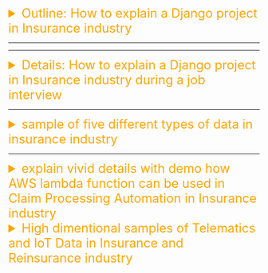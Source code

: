 <details><summary style="font-size:25px;color:Orange;text-align:left">Outline: How to explain a Django project in Insurance industry</summary>

-   Focus On:

    -   Showcasing your technical skills,
    -   Problem-solving abilities, and
    -   How you can contribute to the specific needs of the industry.

-   `Introduction`:

    -   Start by providing a brief overview of the insurance industry.
    -   Mention the importance of data management, risk assessment, and customer service.

-   `Project Description`:

    -   Describe the specific project you worked on using Django.
    -   Example: "I worked on a Django project for an insurance and reinsurance company where our main goal was to streamline policy management and claims processing". Highlight the key features and functionalities of the Django project. This could include aspects like:

<details open><summary style="font-size:20px;color:Red;text-align:left">1. User Authentication</summary>

-   Django offers a versatile authentication system
-   security further
-   Role-based access control (RBAC)

</details>

---

<details open><summary style="font-size:20px;color:Red;text-align:left">2. Policy Management</summary>

-   `Creation, Management, and Storage of Policies`:
-   `Automation and Customization`:
-   `Dynamic Policy Creation Workflows`:
-   `Unique Features`:

</details>

---

<details open><summary style="font-size:20px;color:Red;text-align:left">3. Claims Processing</summary>

**Claims Handling Process**

-   `Claims Submission`:
-   `Claims Processing Workflow`:
-   `Integration with External Systems`:
-   `Automation in Assessment`:
-   `Communication and Updates`:
-   `Approval and Payment`:

**Benefits and Efficiency**

</details>

---

<details open><summary style="font-size:20px;color:Red;text-align:left">4. Integration</summary>

**Integrations with External Data Sources**

-   `External Databases`
-   `Third-Party APIs`

**Advantages of Integrations**

-   `Data Accuracy`
-   `Operational Efficiency`
-   `Enriched Decision-Making`
-   `Scalability and Adaptability`

</details>

---

<details open><summary style="font-size:20px;color:Red;text-align:left">5. Compliance</summary>

-   Explain how the project ensures compliance with industry regulations and standards.
-   Detail the steps taken to ensure the project complies with industry regulations.
-   Discuss security measures implemented to protect sensitive data, both in transit and at rest.

**Ensuring Compliance with Industry Regulations**

-   Regulatory Framework Assessment:
-   Policy Adherence:

**Security Measures for Sensitive Data**

-   Data Encryption:
-   Secure Storage Practices:
-   Access Controls and Authentication:
-   Audit Trails:
-   Regular Security Updates:

**Advantages and Assurance**

</details>

---

<details open><summary style="font-size:20px;color:Red;text-align:left">6. Risk Assessment</summary>

</details>

---

<details open><summary style="font-size:20px;color:Red;text-align:left">7.Reporting and Analytics</summary>

</details>

---

</details>

---

---

<details><summary style="font-size:25px;color:Orange;text-align:left">Details: How to explain a Django project in Insurance industry during a job interview</summary>

Explaining a Django project in the insurance industry during a job interview should focus on showcasing your technical skills, problem-solving abilities, and how you can contribute to the specific needs of the industry. Here's a structured way to explain such a project:

-   `Introduction`:

Start by providing a brief overview of the insurance industry. Mention the importance of data management, risk assessment, and customer service.

-   `Project Description`:

Describe the specific project you worked on using Django. For example, you could say, "I worked on a Django project for an insurance and reinsurance company where our main goal was to streamline policy management and claims processing". Highlight the key features and functionalities of the Django project. This could include aspects like:

---

<details open><summary style="font-size:20px;color:Red;text-align:left">1. User Authentication</summary>

-   Explain how users (customers, agents, underwriters, etc.) are authenticated and authorized to access relevant information.
-   Discuss the implementation of secure user authentication mechanisms.
-   Highlight how role-based access control is used to ensure that only authorized personnel can access sensitive information.

In a Django project within the insurance domain, the authentication and authorization processes are paramount to ensure secure access to information for different user roles such as customers, agents, and underwriters. The implementation of robust user authentication mechanisms is fundamental to guaranteeing the integrity and confidentiality of sensitive data.

Django offers a versatile authentication system that includes features like user registration, password hashing, and session management. When users interact with the system, they are required to provide valid credentials to authenticate themselves. This process involves checking the entered credentials against stored user information in the database, ensuring that only authorized individuals gain access.

To enhance security further, Django incorporates protective measures such as password hashing. User passwords are stored in a hashed and salted format, mitigating the risk of unauthorized access even in the event of a data breach. This ensures that sensitive information remains confidential and is not susceptible to common security threats like password attacks.

Role-based access control (RBAC) plays a crucial role in determining the level of access each user is granted within the system. Different user roles, including customers, agents, and underwriters, are defined, each associated with specific permissions and responsibilities. For instance, a customer may have access to their policy details and claims history, while an underwriter may be granted permissions to assess and modify policy terms.

The RBAC system is implemented through Django's built-in permissions and groups. Permissions are assigned to actions, and groups are created to represent different roles. Users are then assigned to these groups based on their roles, ensuring that they inherit the associated permissions. This ensures that only authorized personnel can access and manipulate sensitive information, contributing to a secure and controlled environment.

In summary, the Django project leverages its robust authentication system to verify user identities securely, utilizing features like password hashing. Role-based access control is implemented to finely manage and restrict access, allowing different user roles to interact with the system according to their specific responsibilities. This multi-layered approach ensures that only authenticated and authorized individuals, based on their roles, can access relevant and sensitive information within the insurance platform.

</details>

---

<details open><summary style="font-size:20px;color:Red;text-align:left">2. Policy Management</summary>

-   Describe how policies are created, managed, and stored in the system. Mention any automation or customization features.
-   Describe how the project handles the creation, modification, and management of insurance policies.
-   Highlight any unique features, such as customizable policy templates or dynamic policy creation workflows.

In the context of a Django project within the insurance domain, the creation, management, and storage of policies are integral components that contribute to the efficiency and flexibility of the system. The project employs a comprehensive approach to handle policies, combining automation, customization, and unique features to streamline policy-related processes.

-   `Creation, Management, and Storage of Policies`:

    -   Policies are created and managed through Django's robust data modeling and relational database capabilities. The system leverages Django's Object-Relational Mapping (ORM) to define a Policy model, encapsulating the essential attributes and details of an insurance policy. Policies are then stored in the database, ensuring data integrity and providing a structured framework for retrieval and modification.
    -   The management of policies involves the use of Django's admin interface, where authorized personnel, such as administrators or underwriters, can view, edit, and create policies seamlessly. The admin interface provides a user-friendly and customizable platform for interacting with policy data.

-   `Automation and Customization`:

    -   The Django project incorporates automation features to streamline policy-related processes. For example, the system may automate the generation of policy numbers, ensuring uniqueness and adherence to predefined formats. Automation also extends to the calculation of premiums based on dynamic factors such as risk assessments, coverage options, and client profiles.
    -   Customization features are implemented to cater to the diverse needs of different insurance products and lines of business. Django's flexibility allows the creation of customizable policy templates that can be tailored to specific types of insurance, whether it be auto, home, or life insurance. These templates serve as blueprints for creating new policies, ensuring consistency and adherence to predefined business rules.

-   `Dynamic Policy Creation Workflows`:

    -   The Django project may feature dynamic policy creation workflows to accommodate varying business requirements and regulatory constraints. This involves the implementation of conditional logic and decision trees during the policy creation process. For instance, the system may prompt underwriters to input additional information based on the type of policy or trigger automated validation checks before a policy is finalized.

-   `Unique Features`:
    -   Unique features within the project could include the ability to attach digital documents or contracts to policies, facilitating a paperless workflow. Additionally, the project might integrate with external data sources for real-time information, such as weather conditions for property insurance or health data for life insurance.

In summary, the Django project excels in its approach to policy creation, management, and storage by combining the inherent capabilities of the Django framework with automation, customization, and unique features. The result is a flexible and scalable system that adapts to the specific needs of the insurance industry, providing a reliable platform for efficient policy handling.

</details>

---

<details open><summary style="font-size:20px;color:Red;text-align:left">3. Claims Processing</summary>

-   Explain how the system handles claims, from submission to approval and payment. Discuss any workflow automation.
-   Explain the system's approach to handling claims submissions and processing.
-   Emphasize any integrations or automation that streamline the claims assessment and approval process.

the handling of claims is a critical aspect that involves a structured and efficient process from submission to approval and payment. The system is designed to manage claims seamlessly, incorporating workflow automation, a streamlined claims submission process, and integrations to enhance the efficiency of claims assessment and approval.

**Claims Handling Process**

-   `Claims Submission`:

    -   Policyholders can submit claims through user-friendly interfaces provided by the Django project. The system captures essential information, including details of the incident, supporting documents, and any relevant multimedia (photos, videos).
    -   Django's form handling capabilities ensure data accuracy and validation during the claims submission process.

-   `Claims Processing Workflow`:

    -   The Django project implements a structured workflow for claims processing. This may involve multiple stages such as initial review, assessment, investigation, and approval.
    -   Workflow automation features may trigger specific actions based on predefined conditions. For example, a claim with a low financial impact may follow an expedited approval process, while high-value claims may undergo additional scrutiny.

-   `Integration with External Systems`:

    -   Integrations with external systems play a crucial role in streamlining claims assessment. The project may integrate with external databases, weather APIs, or third-party services for real-time data. For instance, in the case of auto insurance claims, integration with accident databases could provide additional details for assessment.

-   `Automation in Assessment`:

    -   The system may automate certain aspects of claims assessment, such as calculating the estimated cost of repairs for property insurance or analyzing medical reports for health insurance claims.
    -   Automation features can assist in the detection of potential fraud through pattern recognition and anomaly detection algorithms.

-   `Communication and Updates`:

    -   Django's capabilities enable efficient communication with claimants. Automated notifications and updates can be sent to policyholders, keeping them informed about the status of their claims.
    -   Integration with communication channels such as email or SMS ensures timely and transparent communication throughout the claims process.

-   `Approval and Payment`:

    -   The system facilitates a streamlined approval process, ensuring that claims meeting predefined criteria are approved efficiently.

Integration with payment gateways or financial systems enables the direct processing of claim payments, providing a seamless experience for policyholders.

**Benefits and Efficiency**

-   The Django project's approach to claims handling ensures transparency, reduces processing time, and minimizes the administrative burden. Automation not only accelerates the claims assessment but also enhances accuracy and consistency in decision-making.

In conclusion, the Django project excels in its handling of insurance claims by integrating workflow automation, efficient claims submission processes, and external data sources. These features collectively contribute to a responsive, transparent, and streamlined claims management system within the insurance framework.

</details>

---

<details open><summary style="font-size:20px;color:Red;text-align:left">4. Integration</summary>

-   If applicable, talk about integrations with external data sources or third-party services.
-   If applicable, describe how the Django project integrates with external databases, third-party APIs, or other systems in the insurance ecosystem.
-   Discuss the advantages of such integrations in terms of data accuracy and efficiency.

Integrations with external data sources and third-party services play a crucial role in enhancing the functionality, data accuracy, and overall efficiency of the system. The Django project is designed to seamlessly connect with external databases, third-party APIs, and other systems within the insurance ecosystem, providing several advantages in terms of data enrichment and operational efficiency.

**Integrations with External Data Sources**

-   `External Databases`

    -   The Django project may integrate with external databases, such as industry databases, to access and retrieve supplementary information relevant to policies, claims, or customer profiles.
    -   By linking with authoritative databases, the project ensures that the system is enriched with up-to-date and accurate data, contributing to better decision-making.

-   `Third-Party APIs`

    -   Integration with third-party APIs is a common feature in the Django project, facilitating real-time data exchange with external services. For instance, weather APIs can provide data relevant to property insurance claims, and accident databases can offer details for auto insurance assessments.
    -   Third-party APIs contribute to a more comprehensive understanding of risk factors and assist in automating certain aspects of claims processing and underwriting.

**Advantages of Integrations**

-   `Data Accuracy`

    -   Integrating with external data sources ensures that the Django project is constantly fed with accurate and current information. This is particularly crucial in the insurance industry, where precise data is essential for risk assessment, claims processing, and policy management.

-   `Operational Efficiency`

    -   By leveraging external data sources and third-party services, the Django project streamlines various processes. For example, automated data retrieval from external databases reduces the need for manual data entry, minimizing errors and enhancing operational efficiency.
    -   Real-time integration with APIs allows the project to respond dynamically to changing circumstances, such as adjusting premiums based on updated risk assessments.

-   `Enriched Decision-Making`

    -   Integrations contribute to enriched decision-making by providing a holistic view of the insured assets, policyholders, and external factors that may impact claims. This leads to more informed underwriting decisions and optimized claims processing.

-   `Scalability and Adaptability`

    -   The Django project's modular structure and flexibility enable seamless integration with new data sources and services as the insurance ecosystem evolves. This ensures scalability and adaptability to changing industry standards and technological advancements.

In summary, the Django project's integrations with external data sources and third-party services are pivotal components that enhance data accuracy, operational efficiency, and decision-making within the insurance domain. By staying connected to authoritative databases and leveraging real-time APIs, the project creates a robust and adaptive ecosystem that aligns with the dynamic nature of the insurance industry.

</details>

---

<details open><summary style="font-size:20px;color:Red;text-align:left">5. Compliance</summary>

-   Explain how the project ensures compliance with industry regulations and standards.
-   Detail the steps taken to ensure the project complies with industry regulations.
-   Discuss security measures implemented to protect sensitive data, both in transit and at rest.

ensuring compliance with industry regulations and standards is paramount. The project employs a comprehensive approach, incorporating specific steps and security measures to meet regulatory requirements and safeguard sensitive data, both in transit and at rest.

**Ensuring Compliance with Industry Regulations**

-   Regulatory Framework Assessment:
    -   The Django project begins by conducting a thorough assessment of the regulatory framework governing the insurance industry. This includes understanding and aligning with regional, national, and international regulations relevant to data privacy, security, and insurance operations.
-   Policy Adherence:
    -   The project translates regulatory requirements into internal policies and procedures. Clear documentation ensures that all team members are aware of and adhere to compliance standards, covering areas such as data handling, customer privacy, and claims processing.
-   Regular Compliance Audits: - To maintain ongoing compliance, the Django project incorporates regular internal audits. These audits assess the adherence to established policies and identify areas for improvement. Additionally, external audits may be conducted by third-party entities to provide an unbiased evaluation of compliance measures.

**Security Measures for Sensitive Data**

-   Data Encryption:
    -   The project prioritizes the use of encryption protocols to safeguard sensitive data during transmission. Transport Layer Security (TLS) or Secure Sockets Layer (SSL) encryption is implemented to secure data in transit and prevent unauthorized access.
-   Secure Storage Practices:
    -   Sensitive data at rest, such as customer information and policy details, is stored securely using encryption algorithms. Django's built-in security features and compatibility with encryption libraries ensure robust protection of data stored in databases.
-   Access Controls and Authentication:
    -   Access controls are implemented to restrict unauthorized access to sensitive areas of the system. Multi-factor authentication (MFA) may be enforced for users handling critical functions, adding an extra layer of security.
-   Audit Trails:
    -   The Django project includes comprehensive audit trails that log and monitor user activities, especially those involving sensitive data. This feature ensures accountability and facilitates the identification of any unusual or potentially malicious behavior.
-   Regular Security Updates:
    -   The project stays current with security best practices by promptly applying updates and patches. This includes updates to the Django framework, underlying libraries, and any third-party components used in the project.
-   Incident Response Plan: - In the event of a security incident, the Django project has a well-defined incident response plan. This plan includes steps for containment, investigation, communication, and resolution, ensuring a swift and effective response to security threats.

**Advantages and Assurance**

-   The adherence to industry regulations and implementation of robust security measures not only ensures compliance but also instills confidence among stakeholders, including customers, regulatory authorities, and business partners. The project's commitment to data protection and regulatory compliance enhances its reputation and trustworthiness within the insurance ecosystem.

In conclusion, the Django project's approach to compliance with industry regulations involves a meticulous assessment, policy adherence, and the implementation of robust security measures. By addressing regulatory requirements and safeguarding sensitive data, the project establishes a secure and trustworthy foundation within the insurance industry.

</details>

---

<details open><summary style="font-size:20px;color:Red;text-align:left">6. Risk Assessment</summary>

-   Mention how the system assesses risks, potentially using data analytics and machine learning for underwriting.

</details>

---

<details open><summary style="font-size:20px;color:Red;text-align:left">7.Reporting and Analytics</summary>

-   Discuss how the project provides insights through reporting and analytics, helping in decision-making.

</details>

---

-   `Challenges`: Discuss any challenges you faced during the project, such as data security, scalability, or compliance with industry-specific regulations.
-   `Your Role`: Describe your role in the project. For instance, mention if you were a developer, team lead, or architect. Explain your responsibilities and contributions.
-   `Technologies Used`: List the technologies and tools used in the project. This may include Django, Python, databases (e.g., PostgreSQL), front-end frameworks (e.g., React), and any specific libraries or APIs relevant to insurance data.
-   `Results and Impact`: Explain the positive outcomes of the project. Discuss how it improved efficiency, reduced manual work, increased customer satisfaction, or lowered operational costs.
-   `Future Improvements`: Mention any potential future improvements or enhancements to the project, such as adding AI for risk assessment, expanding to mobile platforms, or enhancing customer self-service features.
-   `Conclusion`: Summarize your explanation, emphasizing your experience in developing a Django project tailored to the insurance industry's needs.

Remember to tailor your explanation to the job you're interviewing for, highlighting the aspects of the project that align with the company's goals and requirements.

</details>

---

<details><summary style="font-size:25px;color:Orange">sample of five different types of data in insurance industry</summary>

In the insurance industry, various types of data are collected, processed, and analyzed to support business operations, risk assessment, customer service, and decision-making. Here are five different types of data commonly found in the insurance sector:

-   **Policyholder Information**: This includes personal and demographic details of policyholders, such as name, age, gender, address, contact information, marital status, occupation, and family members. Policyholder information is crucial for identifying customers, managing policies, and providing personalized services.

-   **Policy Data**: Policy data encompasses details about insurance policies, including policy type (e.g., life insurance, health insurance, auto insurance), coverage limits, premium amounts, policy terms, renewal dates, beneficiaries, endorsements, and exclusions. Policy data is essential for managing policy lifecycle, underwriting, claims processing, and regulatory compliance.

-   **Claims Data**: Claims data consists of information related to insurance claims filed by policyholders, including claim type (e.g., property damage, bodily injury, medical expenses), claim date, claimant details, loss description, claim status, settlement amount, and payout history. Claims data is critical for assessing risk, managing claims operations, detecting fraud, and evaluating loss experience.

-   **Actuarial and Risk Data**: Actuarial and risk data includes statistical information, actuarial models, risk assessments, and historical data used for pricing insurance products, estimating reserves, forecasting losses, and determining premiums. This data helps insurance companies evaluate risk exposure, set pricing strategies, and maintain financial stability.

-   **Telematics and IoT Data**: With the advent of telematics and Internet of Things (IoT) technologies, insurance companies collect data from connected devices, sensors, and vehicles to monitor driving behavior, assess risk, and offer usage-based insurance (UBI) policies. Telematics data may include information on vehicle speed, acceleration, braking, location, mileage, and driving patterns, which insurers use to adjust premiums based on individual driving habits.

These diverse types of data are instrumental in enabling insurance companies to understand customer needs, manage risk effectively, optimize business processes, and deliver value-added services to policyholders. Effective management and analysis of this data are essential for insurers to remain competitive, innovative, and customer-centric in today's dynamic insurance landscape.

</details>

---

<details><summary style="font-size:25px;color:Orange">explain vivid details with demo how AWS lambda function can be used in Claim Processing Automation in Insurance industry</summary>

Claim processing automation is a critical aspect of the insurance industry, as it involves efficiently handling insurance claims submitted by policyholders while ensuring accuracy, speed, and compliance with regulatory requirements. AWS Lambda functions can play a significant role in automating various stages of the claim processing workflow, from claim intake to adjudication and settlement. Let's walk through a detailed explanation with a demo of how AWS Lambda can be used in claim processing automation:

1. **Claim Intake**:

    - `Objective`: Automatically receive and validate incoming claim submissions from policyholders.
    - `AWS Services Used`: API Gateway, Lambda, S3, DynamoDB.
    - `Demo`:
        - Set up an API Gateway endpoint to accept incoming claim submissions from various channels (e.g., web, mobile app).
        - Configure API Gateway to trigger a Lambda function upon receiving a new claim request.
        - The Lambda function validates the incoming claim data, ensuring it meets required criteria (e.g., mandatory fields, data format).
        - Validated claims are stored in an S3 bucket, while metadata about the claims (e.g., claim ID, status) are stored in a DynamoDB table for tracking.

1. **Claim Triage and Assignment**:

    - `Objective`: Automatically categorize and assign incoming claims to the appropriate processing team or adjuster.
    - `AWS Services Used`: Lambda, SQS, Step Functions, DynamoDB.
    - `Demo`:
        - Use a Lambda function triggered by S3 events to monitor the arrival of new claims in the designated bucket.
        - Upon detection of a new claim, the Lambda function performs initial triage based on predefined rules or criteria (e.g., claim type, severity).
        - The function then assigns the claim to the relevant processing queue or notifies the appropriate adjuster via email or SMS.
        - Optionally, utilize Step Functions to orchestrate the triage process, allowing for more complex workflows and error handling.

1. **Claim Assessment and Decision Making**:

    - `Objective`: Automatically assess claim details, calculate coverage, and make initial claim decisions.
    - `AWS Services Used`: Lambda, S3, Comprehend, DynamoDB.
    - `Demo`:
        - Develop a Lambda function triggered by S3 events to analyze claim documents (e.g., photos, PDFs) uploaded by adjusters or policyholders.
        - Utilize AWS Comprehend for natural language processing (NLP) to extract relevant information from unstructured claim documents, such as accident descriptions or medical reports.
        - Based on the extracted data and predefined business rules, the Lambda function assesses the claim's validity, calculates coverage, and determines whether additional investigation is required.
        - Results of the assessment are stored in DynamoDB for further review and processing.

1. **Fraud Detection and Investigation**:

    - `Objective`: Automatically detect suspicious claims and flag them for further investigation.
    - `AWS Services Used`: Lambda, S3, Rekognition, CloudWatch.
    - `Demo`:
        - Create a Lambda function triggered by S3 events to analyze images or documents associated with incoming claims.
        - Use Amazon Rekognition to perform image analysis and identify potential anomalies or discrepancies (e.g., staged accidents, forged documents).
        - If suspicious activity is detected, the Lambda function logs an alert in CloudWatch and flags the claim for manual review by fraud investigators.
        - Additionally, integrate with third-party fraud detection services or machine learning models for enhanced fraud detection capabilities.

1. **Claim Settlement and Payment**:

    - `Objective`: Automatically process claim settlements and initiate payments to policyholders.
    - `AWS Services Used`: Lambda, SNS, DynamoDB, Payment Gateway.
    - `Demo`:
        - Develop a Lambda function triggered by changes in the status of claims stored in DynamoDB (e.g., approved for payment).
        - Upon approval, the Lambda function publishes a notification using Amazon SNS to inform the payment processing system to initiate the settlement.
        - Integrate with a payment gateway (e.g., Stripe, PayPal) to securely transfer funds to the policyholder's bank account or issue a check.
        - Update the claim status in DynamoDB to reflect the settlement outcome and payment details for audit and reporting purposes.

Conclusion:
By leveraging AWS Lambda functions and other AWS services, insurance companies can streamline and automate various aspects of the claim processing lifecycle, resulting in faster claims resolution, improved operational efficiency, reduced costs, and enhanced customer satisfaction. Additionally, AWS Lambda's serverless architecture ensures scalability, reliability, and cost-effectiveness, making it an ideal choice for building agile and responsive claim processing systems in the insurance industry.

</details>

<details><summary style="font-size:25px;color:Orange">High dimentional samples of Telematics and IoT Data in Insurance and Reinsurance industry</summary>

Telematics and IoT data in the insurance and reinsurance industry provide valuable insights into vehicle usage, driving behavior, property conditions, and risk factors. This high-dimensional data is crucial for personalized insurance products, risk assessment, and proactive risk management. Here are five detailed, high-dimensional samples of telematics and IoT data in this industry:

1. **Vehicle Telematics Data**: Description: Data collected from vehicles using telematics devices, capturing driving behavior, vehicle status, and environmental conditions.

| Trip ID | Vehicle ID | Driver ID | Start Time          | End Time            | Distance (miles) | Avg Speed (mph) | Max Speed (mph) | Harsh Braking Events | Rapid Acceleration Events | Fuel Consumption (gallons) | GPS Coordinates (Start) | GPS Coordinates (End)   | Weather Conditions | Traffic Conditions | Engine Status | Battery Voltage | Tire Pressure (psi) |
| :------ | :--------- | :-------- | :------------------ | :------------------ | :--------------- | :-------------- | :-------------- | :------------------- | :------------------------ | :------------------------- | :---------------------- | :---------------------- | :----------------- | :----------------- | :-----------: | :-------------- | :------------------ |
| T1001   | V12345     | D67890    | 2023-05-01 08:00:00 | 2023-05-01 08:45:00 | 30               | 40              | 65              | 2                    | 1                         | 1.5                        | 40.7128° N, 74.0060° W  | 40.7308° N, 73.9975° W  | Clear              | Moderate           |    Running    | 12.5 V          | 32, 32, 31, 30      |
| T1002   | V54321     | D09876    | 2023-05-01 09:00:00 | 2023-05-01 09:30:00 | 20               | 35              | 55              | 1                    | 2                         | 1.0                        | 34.0522° N, 118.2437° W | 34.0522° N, 118.2558° W | Cloudy             | Heavy              |    Running    | 12.4 V          | 33, 33, 32, 32      |
| T1003   | V98765     | D54321    | 2023-05-01 10:00:00 | 2023-05-01 10:50:00 | 40               | 45              | 70              | 3                    | 3                         | 2.0                        | 51.5074° N, 0.1278° W   | 51.5155° N, 0.1419° W   | Rainy              | Light              |    Running    | 12.6 V          | 30, 30, 31, 31      |
| T1004   | V11223     | D87654    | 2023-05-01 11:00:00 | 2023-05-01 11:40:00 | 25               | 38              | 60              | 0                    | 1                         | 1.2                        | 48.8566° N, 2.3522° E   | 48.8588° N, 2.3469° E   | Clear              | Light              |    Running    | 12.7 V          | 32, 32, 32, 32      |
| T1005   | V34567     | D23456    | 2023-05-01 12:00:00 | 2023-05-01 12:35:00 | 15               | 30              | 50              | 2                    | 2                         | 0.8                        | 35.6895° N, 139.6917° E | 35.6952° N, 139.7022° E | Clear              | Moderate           |    Running    | 12.5 V          | 34, 34, 33, 33      |

2. **Home IoT Data**: Description: Data collected from smart home devices, including sensors, thermostats, and security systems, capturing environmental conditions and usage patterns.

| Device ID | Property ID | Timestamp           | Temperature (°F) | Humidity (%) | Motion Detected | Door Opened | Water Leak Detected | Smoke Detected | Light Level (Lux) | Energy Consumption (kWh) | Thermostat Setting (°F) | Security System Status | CO Level (ppm) | Noise Level (dB) | Appliance Status | HVAC Runtime (hours) | Number of Occupants |
| :-------- | :---------- | :------------------ | :--------------- | :----------- | :-------------- | :---------- | :------------------ | :------------- | :---------------- | :----------------------- | :---------------------- | :--------------------- | :------------- | :--------------- | :--------------: | :------------------- | :------------------ |
| D1001     | P12345      | 2023-05-01 08:00:00 | 72               | 45           | No              | No          | No                  | No             | 300               | 1.5                      | 70                      | Armed                  | 0              | 40               |       Off        | 5                    | 2                   |
| D1002     | P67890      | 2023-05-01 09:00:00 | 68               | 50           | Yes             | Yes         | No                  | No             | 250               | 1.2                      | 68                      | Disarmed               | 0              | 45               |        On        | 4                    | 3                   |
| D1003     | P54321      | 2023-05-01 10:00:00 | 75               | 40           | No              | No          | Yes                 | No             | 400               | 1.8                      | 72                      | Armed                  | 5              | 35               |       Off        | 6                    | 1                   |
| D1004     | P98765      | 2023-05-01 11:00:00 | 70               | 55           | Yes             | No          | No                  | Yes            | 500               | 1.0                      | 70                      | Armed                  | 0              | 50               |       Off        | 3                    | 4                   |
| D1005     | P11223      | 2023-05-01 12:00:00 | 73               | 47           | No              | Yes         | No                  | No             | 350               | 1.6                      | 75                      | Disarmed               | 0              | 30               |        On        | 5                    | 2                   |

3. **Wearable IoT Data**: Description: Data collected from wearable devices, capturing health and activity metrics of insured individuals, which can be used for health and life insurance policies.

| Device ID | User ID | Timestamp           | Heart Rate (bpm) | Steps Count | Calories Burned | Sleep Duration (hours) | Active Minutes | Distance Covered (miles) | Fall Detected | Stress Level | Blood Pressure (mmHg) | Blood Oxygen Level (%) | Temperature (°F) | Activity Type | ECG Reading |
| :-------- | :------ | :------------------ | :--------------- | :---------- | :-------------- | :--------------------- | :------------- | :----------------------- | :------------ | :----------- | :-------------------- | :--------------------- | :--------------- | :------------ | :---------: |
| W1001     | U12345  | 2023-05-01 08:00:00 | 75               | 5000        | 200             | 7                      | 30             | 2.5                      | No            | Low          | 120/80                | 98                     | 98.6             | Walking       |   Normal    |
| W1002     | U67890  | 2023-05-01 09:00:00 | 80               | 6000        | 250             | 6                      | 40             | 3.0                      | No            | Medium       | 125/82                | 97                     | 98.4             | Running       |   Normal    |
| W1003     | U54321  | 2023-05-01 10:00:00 | 85               | 7000        | 300             | 8                      | 50             | 3.5                      | Yes           | High         | 130/85                | 96                     | 98.2             | Cycling       |  Abnormal   |
| W1004     | U98765  | 2023-05-01 11:00:00 | 70               | 4000        | 150             | 7.5                    | 20             | 2.0                      | No            | Low          | 118/78                | 99                     | 98.8             | Walking       |   Normal    |
| W1005     | U11223  | 2023-05-01 12:00:00 | 90               | 8000        | 350             | 6.5                    |                |

</details>
